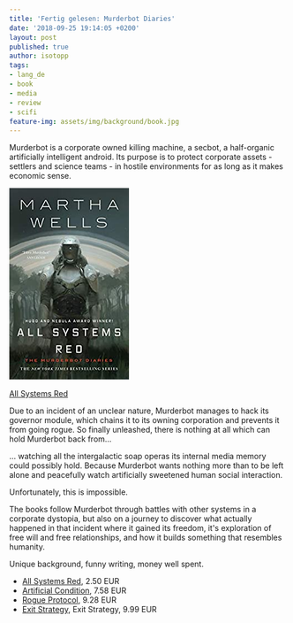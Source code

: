 ```yaml
---
title: 'Fertig gelesen: Murderbot Diaries'
date: '2018-09-25 19:14:05 +0200'
layout: post
published: true
author: isotopp
tags:
- lang_de
- book
- media
- review
- scifi
feature-img: assets/img/background/book.jpg
---
```

Murderbot is a corporate owned killing machine, a secbot, a half-organic artificially intelligent android. Its purpose is to protect corporate assets - settlers and science teams - in hostile environments for as long as it makes economic sense.

[![](/uploads/2018/09/murderbot.jpg)](https://www.amazon.de/All-Systems-Red-Kindle-Single-ebook/dp/B01MYZ8X5C)

[All Systems Red](https://www.amazon.de/All-Systems-Red-Kindle-Single-ebook/dp/B01MYZ8X5C)

Due to an incident of an unclear nature, Murderbot manages to hack its governor module, which chains it to its owning corporation and prevents it from going rogue. So finally unleashed, there is nothing at all which can hold Murderbot back from…

… watching all the intergalactic soap operas its internal media memory could possibly hold. Because Murderbot wants nothing more than to be left alone and peacefully watch artificially sweetened human social interaction.

Unfortunately, this is impossible.

The books follow Murderbot through battles with other systems in a corporate dystopia, but also on a journey to discover what actually happened in that incident where it gained its freedom, it's exploration of free will and free relationships, and how it builds something that resembles humanity. 

Unique background, funny writing, money well spent.

- [All Systems Red](https://www.amazon.de/All-Systems-Red-Kindle-Single-ebook/dp/B01MYZ8X5C), 2.50 EUR
- [Artificial Condition](https://www.amazon.de/gp/product/B075DGHHQL), 7.58 EUR
- [Rogue Protocol](https://www.amazon.de/gp/product/B0756JSWGL), 9.28 EUR
- [Exit Strategy](https://www.amazon.de/gp/product/B078X1N8VF), Exit Strategy, 9.99 EUR
